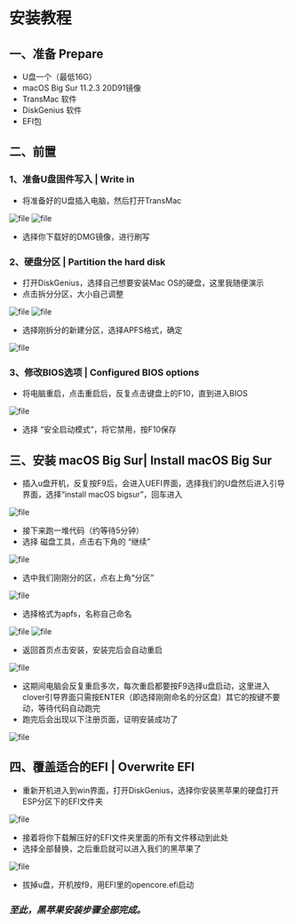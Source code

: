 # 安装教程
## 一、准备 Prepare
- U盘一个（最低16G）
- macOS Big Sur 11.2.3 20D91镜像
- TransMac 软件
- DiskGenius 软件
- EFI包

## 二、前置
### 1、准备U盘固件写入 | Write in
- 将准备好的U盘插入电脑，然后打开TransMac

![file](http://howard115.synology.me:520/wp-content/uploads/2021/10/image-1633671474274.png)
![file](http://howard115.synology.me:520/wp-content/uploads/2021/10/image-1633671488864.png)
- 选择你下载好的DMG镜像，进行刷写

### 2、硬盘分区 | Partition the hard disk
- 打开DiskGenius，选择自己想要安装Mac OS的硬盘，这里我随便演示
- 点击拆分分区，大小自己调整

![file](http://howard115.synology.me:520/wp-content/uploads/2021/10/image-1633671657649.png)
![file](http://howard115.synology.me:520/wp-content/uploads/2021/10/image-1633671667834.png)
- 选择刚拆分的新建分区，选择APFS格式，确定

![file](http://howard115.synology.me:520/wp-content/uploads/2021/10/image-1633671824586.png)

### 3、修改BIOS选项 | Configured BIOS options
- 将电脑重启，点击重启后，反复点击键盘上的F10，直到进入BIOS

![file](http://howard115.synology.me:520/wp-content/uploads/2021/10/image-1633671935308.png)
- 选择 “安全启动模式”，将它禁用，按F10保存

## 三、安装 macOS Big Sur| Install macOS Big Sur
- 插入u盘开机，反复按F9后，会进入UEFI界面，选择我们的U盘然后进入引导界面，选择“install macOS bigsur”，回车进入
  
![file](http://howard115.synology.me:520/wp-content/uploads/2021/10/image-1633672144892.png)
- 接下来跑一堆代码（约等待5分钟）
- 选择 磁盘工具，点击右下角的 “继续”
  
![file](http://howard115.synology.me:520/wp-content/uploads/2021/10/image-1633672203116.png)
- 选中我们刚刚分的区，点右上角“分区”
  
![file](http://howard115.synology.me:520/wp-content/uploads/2021/10/image-1633672218893.png)
- 选择格式为apfs，名称自己命名
  
![file](http://howard115.synology.me:520/wp-content/uploads/2021/10/image-1633672264588.png)
![file](http://howard115.synology.me:520/wp-content/uploads/2021/10/image-1633672293638.png)
- 返回首页点击安装，安装完后会自动重启
  
![file](http://howard115.synology.me:520/wp-content/uploads/2021/10/image-1633672364152.png)
- 这期间电脑会反复重启多次，每次重启都要按F9选择u盘启动，这里进入clover引导界面只需按ENTER（即选择刚刚命名的分区盘）其它的按键不要动，等待代码自动跑完
- 跑完后会出现以下注册页面，证明安装成功了
  
![file](http://howard115.synology.me:520/wp-content/uploads/2021/10/image-1633672481775.png)

## 四、覆盖适合的EFI | Overwrite EFI
- 重新开机进入到win界面，打开DiskGenius，选择你安装黑苹果的硬盘打开ESP分区下的EFI文件夹
  
![file](http://howard115.synology.me:520/wp-content/uploads/2021/10/image-1633672626713.png)
- 接着将你下载解压好的EFI文件夹里面的所有文件移动到此处
- 选择全部替换，之后重启就可以进入我们的黑苹果了
  
![file](http://howard115.synology.me:520/wp-content/uploads/2021/10/image-1633672639575.png)

- 拔掉u盘，开机按f9，用EFI里的opencore.efi启动
### *至此，黑苹果安装步骤全部完成。*

